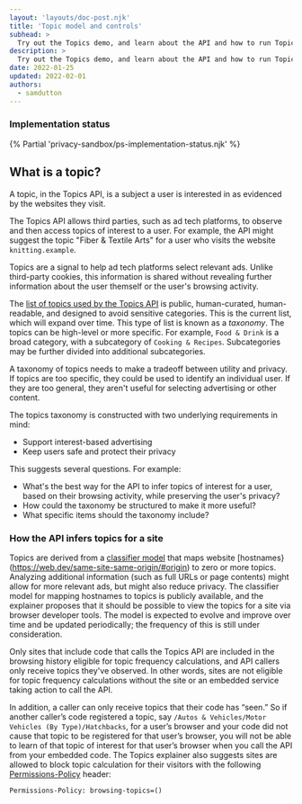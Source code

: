 ```yaml
---
layout: 'layouts/doc-post.njk'
title: 'Topic model and controls'
subhead: >
  Try out the Topics demo, and learn about the API and how to run Topics with flags or participate in an origin trial.
description: >
  Try out the Topics demo, and learn about the API and how to run Topics with flags or participate in an origin trial.
date: 2022-01-25
updated: 2022-02-01
authors:
  - samdutton
---
```


### Implementation status
{% Partial 'privacy-sandbox/ps-implementation-status.njk' %}

## What is a topic?
A topic, in the Topics API, is a subject a user is interested in as evidenced by the websites they visit.

The Topics API allows third parties, such as ad tech platforms, to observe and then access topics of interest to a user. For example, the API might suggest the topic "Fiber & Textile Arts" for a user who visits the website `knitting.example`. 

Topics are a signal to help ad tech platforms select relevant ads. Unlike third-party cookies, this information is shared without revealing further information about the user themself or the user's browsing activity.

The [list of topics used by the Topics API](https://github.com/patcg-individual-drafts/topics/blob/main/taxonomy_v1.md) is public, human-curated, human-readable, and designed to avoid sensitive categories. This is the current list, which will expand over time. This type of list is known as a _taxonomy_. The topics can be high-level or more specific. For example, `Food & Drink` is a broad category, with a subcategory of `Cooking & Recipes`. Subcategories may be further divided into additional subcategories.

A taxonomy of topics needs to make a tradeoff between utility and privacy. If topics are too specific, they could be used to identify an individual user. If they are too general, they aren't useful for selecting advertising or other content.

The topics taxonomy is constructed with two underlying requirements in mind:
- Support interest-based advertising
- Keep users safe and protect their privacy

This suggests several questions. For example:
- What's the best way for the API to infer topics of interest for a user, based on their browsing activity, while preserving the user's privacy?
- How could the taxonomy be structured to make it more useful?
- What specific items should the taxonomy include?

### How the API infers topics for a site

Topics are derived from a [classifier model](https://github.com/jkarlin/topics#:~:text=classifier) that maps website [hostnames}(https://web.dev/same-site-same-origin/#origin) to zero or more topics.
Analyzing additional information (such as full URLs or page contents) might allow for more relevant ads, but might also reduce privacy.
The classifier model for mapping hostnames to topics is publicly available, and the explainer proposes that it should be possible to view the topics for a site via browser developer tools. The model is expected to evolve and improve over time and be updated periodically; the frequency of this is still under consideration.

Only sites that include code that calls the Topics API are included in the browsing history eligible for topic frequency calculations, and API callers only receive topics they've observed. In other words, sites are not eligible for topic frequency calculations without the site or an embedded service taking action to call the API.

In addition, a caller can only receive topics that their code has “seen.” So if another caller’s code registered a topic, say `/Autos & Vehicles/Motor Vehicles (By Type)/Hatchbacks`, for a user’s browser and your code did not cause that topic to be registered for that user’s browser, you will not be able to learn of that topic of interest for that user’s browser when you call the API from your embedded code.
The Topics explainer also suggests sites are allowed to block topic calculation for their visitors with the following [Permissions-Policy](https://developer.mozilla.org/docs/Web/HTTP/Headers/Feature-Policy) header:

```
Permissions-Policy: browsing-topics=()
```

